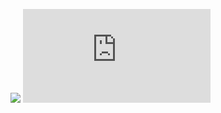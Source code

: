 ![](https://github.com/Shakti-7093/Shakti-7093.com/tree/main/Shakti%20-%207093)
![](https://github.com/Shakti-7093/Shakti-7093.com/blob/main/Shakti%20-%207093/index.html)
